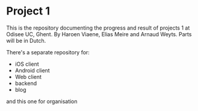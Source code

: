 # Project 1

This is the repository documenting the progress and result of projects 1 at Odisee UC, Ghent. By Haroen Viaene, Elias Meire and Arnaud Weyts. Parts will be in Dutch.

There's a separate repository for: 

* iOS client
* Android client
* Web client
* backend
* blog

and this one for organisation
